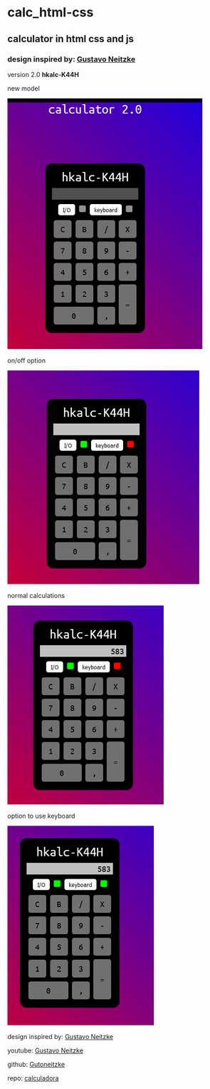 # calc_html-css

## calculator in html css and js

### design inspired by: [Gustavo Neitzke](https://youtu.be/42TShjXR0m0)

version 2.0 **hkalc-K44H**

new model

![demo01](img/demos/2.0/01.png)

on/off option

![demo2](img/demos/2.0/02.png)

normal calculations

![demo03](img/demos/2.0/03.png)

option to use keyboard

![demo04](img/demos/2.0/04.png)

design inspired by: [Gustavo Neitzke](https://youtu.be/42TShjXR0m0)

youtube: [Gustavo Neitzke](https://www.youtube.com/channel/UCd8w8Xlc9l8RZ5vHAEGKqWA)

github: [Gutoneitzke](https://github.com/Gutoneitzke/)

repo: [calculadora](https://github.com/Gutoneitzke/calculadora)
